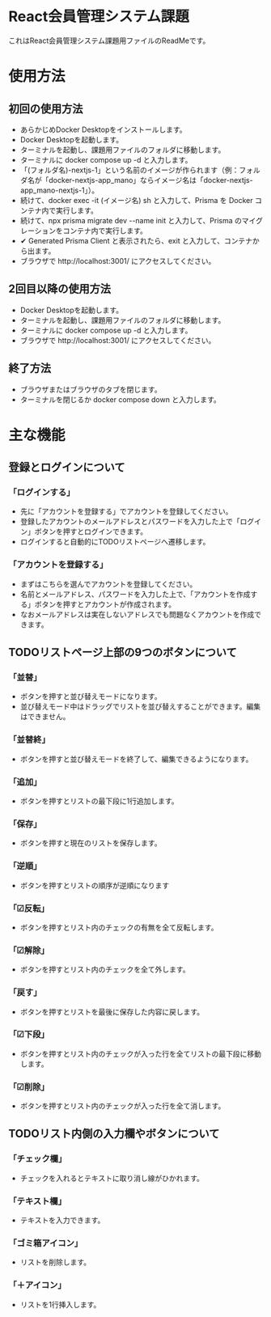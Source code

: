 # React会員管理システム課題

これはReact会員管理システム課題用ファイルのReadMeです。

# 使用方法

## 初回の使用方法
- あらかじめDocker Desktopをインストールします。
- Docker Desktopを起動します。
- ターミナルを起動し、課題用ファイルのフォルダに移動します。
- ターミナルに docker compose up -d と入力します。
- 「(フォルダ名)-nextjs-1」という名前のイメージが作られます（例：フォルダ名が「docker-nextjs-app_mano」ならイメージ名は「docker-nextjs-app_mano-nextjs-1」）。
- 続けて、docker exec -it (イメージ名) sh と入力して、Prisma を Docker コンテナ内で実行します。
- 続けて、npx prisma migrate dev --name init と入力して、Prisma のマイグレーションをコンテナ内で実行します。
- ✔ Generated Prisma Client と表示されたら、exit と入力して、コンテナから出ます。
- ブラウザで http://localhost:3001/ にアクセスしてください。

## 2回目以降の使用方法
- Docker Desktopを起動します。
- ターミナルを起動し、課題用ファイルのフォルダに移動します。
- ターミナルに docker compose up -d と入力します。
- ブラウザで http://localhost:3001/ にアクセスしてください。

## 終了方法
- ブラウザまたはブラウザのタブを閉じます。
- ターミナルを閉じるか docker compose down と入力します。

# 主な機能

## 登録とログインについて

### 「ログインする」
- 先に「アカウントを登録する」でアカウントを登録してください。
- 登録したアカウントのメールアドレスとパスワードを入力した上で「ログイン」ボタンを押すとログインできます。
- ログインすると自動的にTODOリストページへ遷移します。

### 「アカウントを登録する」
- まずはこちらを選んでアカウントを登録してください。
- 名前とメールアドレス、パスワードを入力した上で、「アカウントを作成する」ボタンを押すとアカウントが作成されます。
- なおメールアドレスは実在しないアドレスでも問題なくアカウントを作成できます。


## TODOリストページ上部の9つのボタンについて

### 「並替」
- ボタンを押すと並び替えモードになります。
- 並び替えモード中はドラッグでリストを並び替えすることができます。編集はできません。

### 「並替終」
- ボタンを押すと並び替えモードを終了して、編集できるようになります。

### 「追加」
- ボタンを押すとリストの最下段に1行追加します。

### 「保存」
- ボタンを押すと現在のリストを保存します。

### 「逆順」
- ボタンを押すとリストの順序が逆順になります

### 「☑反転」
- ボタンを押すとリスト内のチェックの有無を全て反転します。

### 「☑解除」
- ボタンを押すとリスト内のチェックを全て外します。

### 「戻す」
- ボタンを押すとリストを最後に保存した内容に戻します。

### 「☑下段」
- ボタンを押すとリスト内のチェックが入った行を全てリストの最下段に移動します。

### 「☑削除」
- ボタンを押すとリスト内のチェックが入った行を全て消します。

## TODOリスト内側の入力欄やボタンについて

### 「チェック欄」
- チェックを入れるとテキストに取り消し線がひかれます。

### 「テキスト欄」
- テキストを入力できます。

### 「ゴミ箱アイコン」
- リストを削除します。

### 「＋アイコン」
- リストを1行挿入します。

